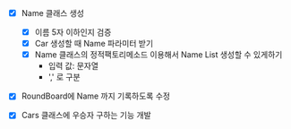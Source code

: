 - [x] Name 클래스 생성
  - [x] 이름 5자 이하인지 검증
  - [x] Car 생성할 때 Name 파라미터 받기
  - [x] Name 클래스의 정적팩토리메소드 이용해서 Name List 생성할 수 있게하기
    - 입력 값: 문자열
    - ',' 로 구분
- [x] RoundBoard에 Name 까지 기록하도록 수정
- [x] Cars 클래스에 우승자 구하는 기능 개발
  
